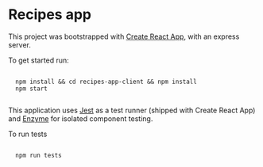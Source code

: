 # Recipes app

This project was bootstrapped with [Create React App](https://github.com/facebookincubator/create-react-app), with an express server.

To get started run:

```

  npm install && cd recipes-app-client && npm install
  npm start
  
```

This application uses [Jest](https://facebook.github.io/jest/) as a test runner (shipped with Create React App) and [Enzyme](http://airbnb.io/enzyme/) for isolated component testing.

To run tests

```

  npm run tests

```
